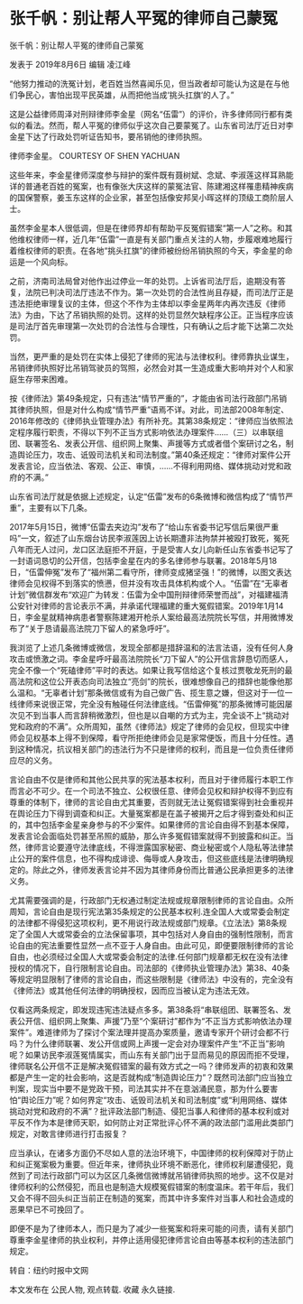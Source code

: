 # 张千帆：别让帮人平冤的律师自己蒙冤

张千帆：别让帮人平冤的律师自己蒙冤

发表于 2019年8月6日 编辑 凌江峰

“他努力推动的洗冤计划，老百姓当然喜闻乐见，但当政者却可能认为这是在与他们争民心，害怕出现平民英雄，从而把他当成‘挑头扛旗’的人了。”

这是公益律师周泽对刑辩律师李金星（网名“伍雷”）的评价，许多律师同行都有类似的看法。然而，帮人平冤的律师似乎这次自己要蒙冤了。山东省司法厅近日对李金星下达了行政处罚听证告知书，要吊销他的律师执照。

律师李金星。 COURTESY OF SHEN YACHUAN

这些年来，李金星律师深度参与辩护的案件既有聂树斌、念斌、李淑莲这样耳熟能详的普通老百姓的冤案，也有像张大庆这样的蒙冤法官、陈建湘这样罹患精神疾病的国保警察，姜玉东这样的企业家，甚至包括像安邦吴小晖这样的顶级工商阶层人士。

虽然李金星本人很低调，但是在律师界却有帮助平反冤假错案“第一人”之称。和其他维权律师一样，近几年“伍雷”一直是有关部门重点关注的人物，步履艰难地履行着维权律师的职责。在各地“挑头扛旗”的律师被纷纷吊销执照的今天，李金星的命运是一个风向标。

之前，济南司法局曾对他作出过停业一年的处罚。上诉省司法厅后，逾期没有答复，法院已判决司法厅违法不作为。第一次处罚的合法性尚且存疑，而司法厅正是违法拒绝审理复议的主体，但这个不作为主体却以李金星两年内再次违反《律师法》为由，下达了吊销执照的处罚。这样的处罚显然欠缺程序公正。正当程序应该是司法厅首先审理第一次处罚的合法性与合理性，只有确认之后才能下达第二次处罚。

当然，更严重的是处罚在实体上侵犯了律师的宪法与法律权利。律师靠执业谋生，吊销律师执照好比吊销驾驶员的驾照，必然会对其一生造成重大影响并对个人和家庭生存带来困难。

按《律师法》第49条规定，只有违法“情节严重的”，才能由省司法行政部门吊销其律师执照，但是对什么构成“情节严重”语焉不详。对此，司法部2008年制定、2016年修改的《律师执业管理办法》有所补充。其第38条规定：“律师应当依照法定程序履行职责，不得以下列不正当方式影响依法办理案件……（三）以串联组团、联署签名、发表公开信、组织网上聚集、声援等方式或者借个案研讨之名，制造舆论压力，攻击、诋毁司法机关和司法制度。”第40条还规定：“律师对案件公开发表言论，应当依法、客观、公正、审慎，……不得利用网络、媒体挑动对党和政府的不满。”

山东省司法厅就是依据上述规定，认定“伍雷”发布的6条微博和微信构成了“情节严重”，主要有以下几条。

2017年5月15日，微博“伍雷去夹边沟”发布了“给山东省委书记写信后果很严重吗”一文，叙述了山东烟台访民李淑莲因上访长期遭非法拘禁并被殴打致死，冤死八年而无人过问，龙口区法庭拒不开庭，于是受害人女儿向新任山东省委书记写了一封语词恳切的公开信，包括李金星在内的多名律师参与联署。2018年5月18日，“伍雷伸冤”发布了“福州第二看守所，律师变成猪坚强！”的微博，以图文表达律师会见权得不到落实的愤懑，但并没有攻击具体机构或个人。“伍雷”在“无辜者计划”微信群发布“欢迎广为转发：伍雷为全中国刑辩律师荣誉而战”，对福建福清公安针对律师的言论表示不满，并承诺代理福建的重大冤假错案。2019年1月14日，李金星就精神病患者警察陈建湘开枪杀人案给最高法院院长写信，并用微博发布了“关于恳请最高法院刀下留人的紧急呼吁”。

我浏览了上述几条微博或微信，发现全部都是措辞温和的法言法语，没有任何人身攻击或愤激之词。李金星呼吁最高法院院长“刀下留人”的公开信言辞恳切而感人，完全不像一个“死磕律师”平时的表达。如果让我写信给这个复核过贾敬龙死刑的最高法院和这位公开表态向司法独立“亮剑”的院长，很难想像自己的措辞也能像他那么温和。“无辜者计划”那条微信或有为自己做广告、揽生意之嫌，但这对于一位一线律师来说很正常，完全没有触碰任何法律底线。“伍雷伸冤”的那条微博可能因屡次见不到当事人而言辞稍微激烈，但也是以自嘲的方式为主，完全谈不上“挑动对党和政府的不满”。众所周知，虽然《律师法》规定了律师的会见权，但现实中律师会见权基本上得不到保障，看守所拒绝律师会见是家常便饭，而且十分任性。遇到这种情况，抗议相关部门的违法行为不只是律师的权利，而且是一位负责任律师应尽的义务。

言论自由不仅是律师和其他公民共享的宪法基本权利，而且对于律师履行本职工作而言必不可少。在一个司法不独立、公权很任意、律师会见权和辩护权得不到应有尊重的体制下，律师的言论自由尤其重要，否则就无法让冤假错案得到社会重视并在舆论压力下得到调查和纠正。大量冤案都是在盖子被揭开之后才得到查处和纠正的，其中包括李金星亲身参与的不少案件。如果律师的言论自由得不到基本保障，发表言论会面临处罚甚至吊照的威胁，那么许多冤假错案就得不到披露和纠正。当然，律师言论要遵守法律底线，不得泄露国家秘密、商业秘密或个人隐私等法律禁止公开的案件信息，也不得构成诽谤、侮辱或人身攻击，但这些底线是法律明确规定的。除此之外，律师发表言论并不因为其律师身份而比普通公民承担更多的法律义务。

尤其需要强调的是，行政部门无权通过制定法规或规章限制律师的言论自由。众所周知，言论自由是现行宪法第35条规定的公民基本权利.连全国人大或常委会制定的法律都不得侵犯这项权利，更不用说行政法规或部门规章。《立法法》第8条规定了全国人大或常委会的立法保留事项，其中包括对人身自由的强制性限制，而言论自由的宪法重要性显然一点不亚于人身自由。由此可见，即便要限制律师的言论自由，也必须经过全国人大或常委会制定的法律.任何部门规章都无权在没有法律授权的情况下，自行限制言论自由。司法部的《律师执业管理办法》第38、40条等规定明显限制了律师的言论自由，而这些限制是《律师法》中没有的，完全没有《律师法》或其他任何法律的明确授权，因而应当被认定为违法无效。

仅看这两条规定，即发现违宪违法疑点多多。第38条将“串联组团、联署签名、发表公开信、组织网上聚集、声援”乃至“个案研讨”都作为“不正当方式影响依法办理案件”。难道律师为了探讨个案法理并提高办案质量，邀请专家开个研讨会都不行吗？为什么律师联署、发公开信或网上声援一定会对办理案件产生“不正当”影响呢？如果访民李淑莲冤情属实，而山东有关部门出于显而易见的原因而拒不受理，律师联名公开信不正是解决冤假错案的最有效方式之一吗？律师发声的初衷和效果都是产生一定的社会影响，这是否就构成“制造舆论压力”？既然司法部门应当独立判案，现实当中要不是党政干预，司法其实并不在意汹涌民意，那为什么要害怕“舆论压力”呢？如何界定“攻击、诋毁司法机关和司法制度”或“利用网络、媒体挑动对党和政府的不满”？批评政法部门制造、侵犯当事人和律师的基本权利或对平反不作为本是律师天职，如何防止对正常批评心怀不满的政法部门滥用此类部门规定，对敢言律师进行打击报复？

应当承认，在诸多方面仍不尽如人意的法治环境下，中国律师的权利保障对于防止和纠正冤案极为重要。但近年来，律师执业环境不断恶化，律师权利屡遭侵犯，竟然到了司法行政部门可以为区区几条微信微博就吊销律师执照的地步。这不仅是对律师权利的公然侵犯，而且也是制造大规模冤假错案的制度温床。若干年后，我们又会不得不回头纠正当前正在制造的冤案，而其中许多案件对当事人和社会造成的恶果早已不可挽回了。

即便不是为了律师本人，而只是为了减少一些冤案和将来可能的问责，请有关部门尊重李金星律师的执业权利，并停止适用侵犯律师言论自由等基本权利的违法部门规定。

转自：纽约时报中文网

本文发布在 公民人物, 观点转载. 收藏 永久链接.